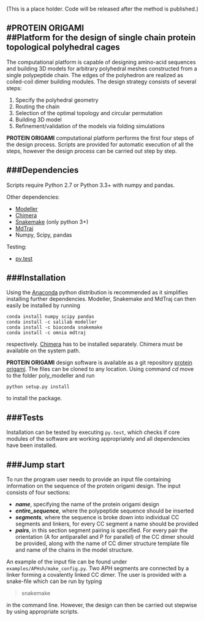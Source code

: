 (This is a place holder. Code will be released after the method is published.)

#**PROTEIN ORIGAMI**                                 
##Platform for the design of single chain protein topological polyhedral cages 
---------------------------------------
The computational platform is capable of designing amino-acid sequences and building 3D models for arbitrary polyhedral meshes constructed from a single polypeptide chain. The edges of the polyhedron are realized as coiled-coil dimer building modules. The design strategy consists of several steps:

1. Specify the polyhedral geometry
2. Routing the chain
3. Selection of  the optimal topology and circular permutation 
4. Building 3D model 
5. Refinement/validation of the models via folding simulations 

**PROTEIN ORIGAMI** computational platform performs the first four steps of the design process. Scripts are provided for automatic execution of all the steps, however the design process can be carried out step by step.

###**Dependencies**
---------------------------------------
Scripts require Python 2.7 or Python 3.3+ with numpy and pandas.

Other dependencies:

* [Modeller](https://salilab.org/modeller/)
* [Chimera](https://www.cgl.ucsf.edu/chimera)
* [Snakemake](https://bitbucket.org/snakemake/snakemake/wiki/Home) (only python 3+)
* [MdTraj](http://mdtraj.org)
* Numpy, Scipy, pandas

Testing:
* [py.test](http://docs.pytest.org/en/latest/)

###**Installation**
---------------------------------------
Using the [Anaconda](https://docs.continuum.io/anaconda/install) python distribution is recommended as it simplifies installing further dependencies. Modeller, Snakemake and MdTraj can then easily be installed by running

	
	conda install numpy scipy pandas
	conda install -c salilab modeller
	conda install -c bioconda snakemake
	conda install -c omnia mdtraj 


respectively. [Chimera](https://www.cgl.ucsf.edu/chimera/download.html) has to be installed separately. Chimera must be available on the system path.

**PROTEIN ORIGAMI** design software is available as a git repository [protein origami](https://github.com/NIC-SBI/protein_origami). The files can be cloned to any location. Using command *cd* move to the folder poly_modeller and run 

	python setup.py install

to install the package.


###**Tests**
---------------------------------------
Installation can be tested by executing `py.test`, which checks if core modules of the software are working appropriately and all dependencies have been installed.


###**Jump start**
---------------------------------------
To run the program user needs to provide an input file containing information on the sequence of the protein origami design. The input consists of four sections:

* **_name_**, specifying the name of the protein origami design 
* **_entire\_sequence_**, where the polypeptide sequence should be inserted 
* **_segments_**, where the sequence is broke down into individual CC segments and linkers, for every CC segment a name should be provided
* **_pairs_**, in this section segment pairing is specified. For every pair the orientation (A for antiparallel and P for parallel) of the CC dimer should be provided, along with the name of CC dimer structure template file and name of the chains in the model structure.

An example of the input file can be found under `examples/APHsh/make_config.py`. Two APH segments are connected by a linker forming a covalently linked CC dimer. 
The user is provided with a snake-file which can be run by typing

>snakemake 

in the command line. However, the design can then be carried out stepwise by using appropriate scripts. 
